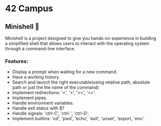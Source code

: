 # 42 Campus

## Minishell 👑

Minishell is a project designed to give you hands-on experience in building a simplified shell that allows users to interact with the operating system through a command-line interface.   

### Features:
* Display a prompt when waiting for a new command.  
* Have a working history.  
* Search and launch the right executable(using relative path, absolute path or just the the name of the command)  
* Implement redirections: '<', '>', '<<', '>>'.  
* Implement pipes.  
* Handle environment variables.  
* Handle exit status with $?  
* Handle signals: 'ctrl-C', 'ctrl-\', 'ctrl-D'.  
* Implement builtins: 'cd', 'pwd', 'echo', 'exit', 'unset', 'export, 'env'.  
